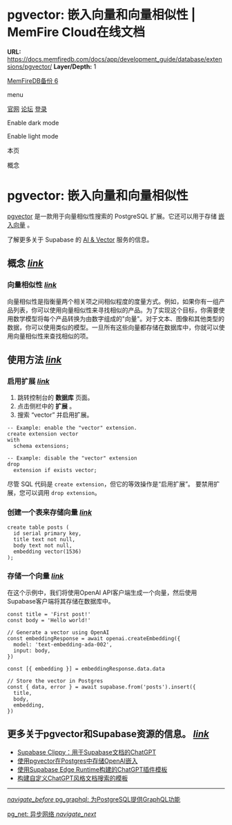 # pgvector: 嵌入向量和向量相似性 | MemFire Cloud在线文档

**URL:** https://docs.memfiredb.com/docs/app/development_guide/database/extensions/pgvector/
**Layer/Depth:** 1

[MemFireDB备份 6](/)

menu

[官网](https://memfiredb.com/)
[论坛](https://community.memfiredb.com/)
[登录](https://cloud.memfiredb.com/auth/login)

Enable dark mode

Enable light mode

本页

概念

# pgvector: 嵌入向量和向量相似性

[pgvector](https://github.com/pgvector/pgvector/) 是一款用于向量相似性搜索的 PostgreSQL 扩展。它还可以用于存储 [嵌入向量](https://supabase.com/blog/openai-embeddings-postgres-vector) 。

了解更多关于 Supabase 的 [AI & Vector](/docs/app/development_guide/ai/ai/) 服务的信息。

## 概念 [*link*](#%e6%a6%82%e5%bf%b5)

### 向量相似性 [*link*](#%e5%90%91%e9%87%8f%e7%9b%b8%e4%bc%bc%e6%80%a7)

向量相似性是指衡量两个相关项之间相似程度的度量方式。例如，如果你有一组产品列表，你可以使用向量相似性来寻找相似的产品。为了实现这个目标，你需要使用数学模型将每个产品转换为由数字组成的"向量"。对于文本、图像和其他类型的数据，你可以使用类似的模型。一旦所有这些向量都存储在数据库中，你就可以使用向量相似性来查找相似的项。

## 使用方法 [*link*](#%e4%bd%bf%e7%94%a8%e6%96%b9%e6%b3%95)

### 启用扩展 [*link*](#%e5%90%af%e7%94%a8%e6%89%a9%e5%b1%95)

1. 跳转控制台的 **数据库** 页面。
2. 点击侧栏中的 **扩展** 。
3. 搜索 “vector” 并启用扩展。

```
-- Example: enable the "vector" extension.
create extension vector
with
  schema extensions;

-- Example: disable the "vector" extension
drop
  extension if exists vector;
```

尽管 SQL 代码是 `create extension`，但它的等效操作是“启用扩展”。
要禁用扩展，您可以调用 `drop extension`。

### 创建一个表来存储向量 [*link*](#%e5%88%9b%e5%bb%ba%e4%b8%80%e4%b8%aa%e8%a1%a8%e6%9d%a5%e5%ad%98%e5%82%a8%e5%90%91%e9%87%8f)

```
create table posts (
  id serial primary key,
  title text not null,
  body text not null,
  embedding vector(1536)
);
```

### 存储一个向量 [*link*](#%e5%ad%98%e5%82%a8%e4%b8%80%e4%b8%aa%e5%90%91%e9%87%8f)

在这个示例中，我们将使用OpenAI API客户端生成一个向量，然后使用Supabase客户端将其存储在数据库中。

```
const title = 'First post!'
const body = 'Hello world!'

// Generate a vector using OpenAI
const embeddingResponse = await openai.createEmbedding({
  model: 'text-embedding-ada-002',
  input: body,
})

const [{ embedding }] = embeddingResponse.data.data

// Store the vector in Postgres
const { data, error } = await supabase.from('posts').insert({
  title,
  body,
  embedding,
})
```

## 更多关于pgvector和Supabase资源的信息。 [*link*](#%e6%9b%b4%e5%a4%9a%e5%85%b3%e4%ba%8epgvector%e5%92%8csupabase%e8%b5%84%e6%ba%90%e7%9a%84%e4%bf%a1%e6%81%af)

* [Supabase Clippy：用于Supabase文档的ChatGPT](https://supabase.com/blog/chatgpt-supabase-docs)
* [使用pgvector在Postgres中存储OpenAI嵌入](https://supabase.com/blog/openai-embeddings-postgres-vector)
* [使用Supabase Edge Runtime构建的ChatGPT插件模板](https://supabase.com/blog/building-chatgpt-plugins-template)
* [构建自定义ChatGPT风格文档搜索的模板](https://github.com/supabase-community/nextjs-openai-doc-search)

---

[*navigate\_before* pg\_graphql: 为PostgreSQL提供GraphQL功能](/docs/app/development_guide/database/extensions/pg_graphql/)

[pg\_net: 异步网络 *navigate\_next*](/docs/app/development_guide/database/extensions/pgnet/)